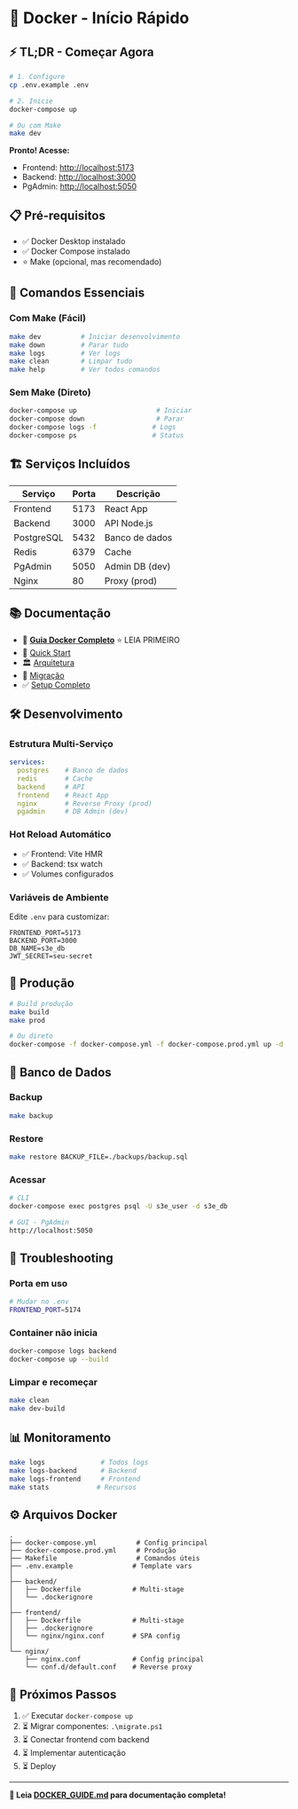 # 🐳 Docker - Início Rápido

## ⚡ TL;DR - Começar Agora

```bash
# 1. Configure
cp .env.example .env

# 2. Inicie
docker-compose up

# Ou com Make
make dev
```

**Pronto! Acesse:**

- Frontend: <http://localhost:5173>
- Backend: <http://localhost:3000>
- PgAdmin: <http://localhost:5050>

## 📋 Pré-requisitos

- ✅ Docker Desktop instalado
- ✅ Docker Compose instalado
- ⭐ Make (opcional, mas recomendado)

## 🎯 Comandos Essenciais

### Com Make (Fácil)

```bash
make dev          # Iniciar desenvolvimento
make down         # Parar tudo
make logs         # Ver logs
make clean        # Limpar tudo
make help         # Ver todos comandos
```

### Sem Make (Direto)

```bash
docker-compose up                    # Iniciar
docker-compose down                  # Parar
docker-compose logs -f              # Logs
docker-compose ps                   # Status
```

## 🏗️ Serviços Incluídos

| Serviço | Porta | Descrição |
|---------|-------|-----------|
| Frontend | 5173 | React App |
| Backend  | 3000 | API Node.js |
| PostgreSQL | 5432 | Banco de dados |
| Redis    | 6379 | Cache |
| PgAdmin  | 5050 | Admin DB (dev) |
| Nginx    |  80  | Proxy (prod) |

## 📚 Documentação

- 📖 [**Guia Docker Completo**](DOCKER_GUIDE.md) ⭐ LEIA PRIMEIRO
- 🚀 [Quick Start](QUICK_START.md)
- 🏛️ [Arquitetura](ARCHITECTURE.md)
- 🔄 [Migração](MIGRATION_GUIDE.md)
- ✅ [Setup Completo](SETUP_COMPLETE.md)

## 🛠️ Desenvolvimento

### Estrutura Multi-Serviço

```yaml
services:
  postgres    # Banco de dados
  redis       # Cache
  backend     # API
  frontend    # React App
  nginx       # Reverse Proxy (prod)
  pgadmin     # DB Admin (dev)
```

### Hot Reload Automático

- ✅ Frontend: Vite HMR
- ✅ Backend: tsx watch
- ✅ Volumes configurados

### Variáveis de Ambiente

Edite `.env` para customizar:

```env
FRONTEND_PORT=5173
BACKEND_PORT=3000
DB_NAME=s3e_db
JWT_SECRET=seu-secret
```

## 🚀 Produção

```bash
# Build produção
make build
make prod

# Ou direto
docker-compose -f docker-compose.yml -f docker-compose.prod.yml up -d
```

## 💾 Banco de Dados

### Backup

```bash
make backup
```

### Restore

```bash
make restore BACKUP_FILE=./backups/backup.sql
```

### Acessar

```bash
# CLI
docker-compose exec postgres psql -U s3e_user -d s3e_db

# GUI - PgAdmin
http://localhost:5050
```

## 🔧 Troubleshooting

### Porta em uso

```bash
# Mudar no .env
FRONTEND_PORT=5174
```

### Container não inicia

```bash
docker-compose logs backend
docker-compose up --build
```

### Limpar e recomeçar

```bash
make clean
make dev-build
```

## 📊 Monitoramento

```bash
make logs              # Todos logs
make logs-backend      # Backend
make logs-frontend     # Frontend
make stats            # Recursos
```

## ⚙️ Arquivos Docker

```text
.
├── docker-compose.yml          # Config principal
├── docker-compose.prod.yml     # Produção
├── Makefile                    # Comandos úteis
├── .env.example               # Template vars
│
├── backend/
│   ├── Dockerfile             # Multi-stage
│   └── .dockerignore
│
├── frontend/
│   ├── Dockerfile             # Multi-stage
│   ├── .dockerignore
│   └── nginx/nginx.conf       # SPA config
│
└── nginx/
    ├── nginx.conf             # Config principal
    └── conf.d/default.conf    # Reverse proxy
```

## 🎯 Próximos Passos

1. ✅ Executar `docker-compose up`
2. ⏳ Migrar componentes: `.\migrate.ps1`
3. ⏳ Conectar frontend com backend
4. ⏳ Implementar autenticação
5. ⏳ Deploy

---

**📖 Leia [DOCKER_GUIDE.md](DOCKER_GUIDE.md) para documentação completa!**

